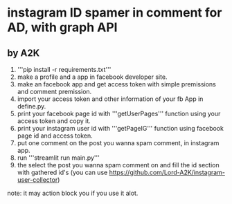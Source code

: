 # instagram	ID spamer in comment for AD, with graph API
## by A2K

1. '''pip install -r requirements.txt'''
2. make a profile and a app in facebook developer site.
3. make an facebook app and get access token with simple premissions and comment premission.
4. import your access token and other information of your fb App in define.py.
5. print your facebook page id with '''getUserPages''' function using your access token and copy it.
6. print your instagram user id with '''getPageIG''' function using facebook page id and access token.
7. put one comment on the post you wanna spam comment, in instagram app.
8. run '''streamlit run main.py'''
9. the select the post you wanna spam comment on and fill the id section with gathered id's (you can use https://github.com/Lord-A2K/instagram-user-collector)

note: it may action block you if you use it alot.
